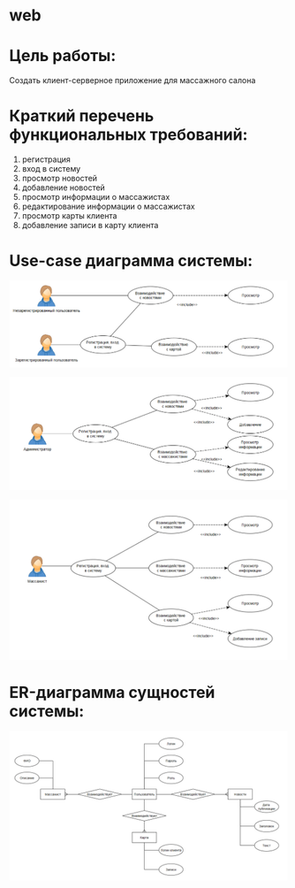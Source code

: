 # web
# Цель работы:

Создать клиент-серверное приложение для массажного салона

# Краткий перечень функциональных требований:

1. регистрация
2. вход в систему
3. просмотр новостей
4. добавление новостей
5. просмотр информации о массажистах
6. редактирование информации о массажистах
7. просмотр карты клиента
8. добавление записи в карту клиента


# Use-case диаграмма системы:

![](doc/user_case1.png)

![](doc/user_case2.png)

![](doc/user_case3.png)

# ER-диаграмма сущностей системы:

![](doc/er.PNG)
























